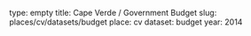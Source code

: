 type: empty
title: Cape Verde / Government Budget
slug: places/cv/datasets/budget
place: cv
dataset: budget
year: 2014

